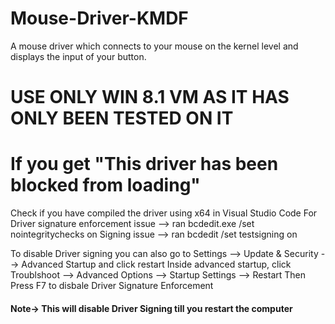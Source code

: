 # Mouse-Driver-KMDF
A mouse driver which connects to your mouse on the kernel level and displays the input of your button.

# USE ONLY WIN 8.1 VM AS IT HAS ONLY BEEN TESTED ON IT

# If you get "This driver has been blocked from loading"
Check if you have compiled the driver using x64 in Visual Studio Code
For Driver signature enforcement issue --> ran bcdedit.exe /set nointegritychecks on
Signing issue --> ran bcdedit /set testsigning on

To disable Driver signing you can also go to Settings --> Update & Security --> Advanced Startup and click restart
Inside advanced startup, click Troublshoot --> Advanced Options --> Startup Settings --> Restart
Then Press F7 to disbale Driver Signature Enforcement
#### Note-> This will disable Driver Signing till you restart the computer


